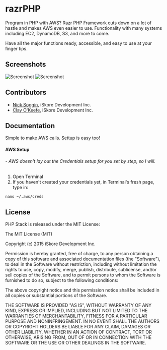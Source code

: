 # razrPHP

Program in PHP with AWS? Razr PHP Framework cuts down on a lot of hastle and makes AWS even easier to use. Functionality with many systems including EC2, DynamoDB, S3, and more to come.

Have all the major functions ready, accessible, and easy to use at your finger tips.


## Screenshots

![Screenshot](Assets/screenshota.png)
![Screenshot](Assets/screenshotb.png)

## Contributors

- [Nick Soggin](http://www.dreamthegame.com), iSkore Development Inc.
- [Clay O'Keefe](http://www.dreamthegame.com), iSkore Development Inc.

## Documentation

Simple to make AWS calls. Settup is easy too!

#### **AWS Setup**
###### - AWS doesn't lay out the Credentials setup for you set by step, so I will.
1. Open Terminal
2. If you haven't created your credentials yet, in Terminal's fresh page, type in:
```
nano ~/.aws/creds
```


## License

PHP Stack is released under the MIT License:

The MIT License (MIT)

Copyright (c) 2015 iSkore Development Inc.

Permission is hereby granted, free of charge, to any person obtaining a copy
of this software and associated documentation files (the "Software"), to deal
in the Software without restriction, including without limitation the rights
to use, copy, modify, merge, publish, distribute, sublicense, and/or sell
copies of the Software, and to permit persons to whom the Software is
furnished to do so, subject to the following conditions:

The above copyright notice and this permission notice shall be included in all
copies or substantial portions of the Software.

THE SOFTWARE IS PROVIDED "AS IS", WITHOUT WARRANTY OF ANY KIND, EXPRESS OR
IMPLIED, INCLUDING BUT NOT LIMITED TO THE WARRANTIES OF MERCHANTABILITY,
FITNESS FOR A PARTICULAR PURPOSE AND NONINFRINGEMENT. IN NO EVENT SHALL THE
AUTHORS OR COPYRIGHT HOLDERS BE LIABLE FOR ANY CLAIM, DAMAGES OR OTHER
LIABILITY, WHETHER IN AN ACTION OF CONTRACT, TORT OR OTHERWISE, ARISING FROM,
OUT OF OR IN CONNECTION WITH THE SOFTWARE OR THE USE OR OTHER DEALINGS IN THE
SOFTWARE.
